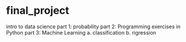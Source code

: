 # final_project
intro to data science
part 1: probability 
part 2: Programming exercises in Python
part 3: Machine Learning
        a. classification
        b. rigression 

